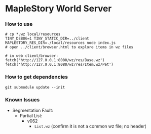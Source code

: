 # MapleStory World Server

### How to use

```
# cp *.wz local/resources
TINY_DEBUG=1 TINY_STATIC_DIR=../client MAPLESTORY_RES_DIR=./local/resources node index.js
# open ../client/browser.html to explore items in wz files
```

```
# in web client/browser:
fetch('http://127.0.0.1:8080/wz/res/Base.wz')
fetch('http://127.0.0.1:8080/wz/res/Item.wz/Pet')
```

### How to get dependencies

```
git submodule update --init
```

### Known Issues

- Segmentation Fault:
   - Partial List:
      - v062
         - `List.wz` (confirm it is not a common wz file; no header)
